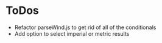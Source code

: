 # ToDos

  - Refactor parseWind.js to get rid of all of the conditionals    
  - Add option to select imperial or metric results
